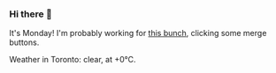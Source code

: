 ### Hi there :wave:

It's Monday! I'm probably working for [this bunch](https://github.com/kohofinancial), clicking some merge buttons.

Weather in Toronto: clear, at +0°C.
